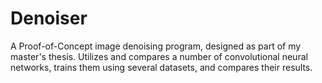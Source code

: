 # Denoiser
A Proof-of-Concept image denoising program, designed as part of my master's thesis. Utilizes and compares a number of convolutional neural networks, trains them using several datasets, and compares their results.
